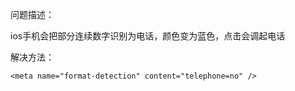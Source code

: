问题描述：

ios手机会把部分连续数字识别为电话，颜色变为蓝色，点击会调起电话

解决方法：

    <meta name="format-detection" content="telephone=no" />